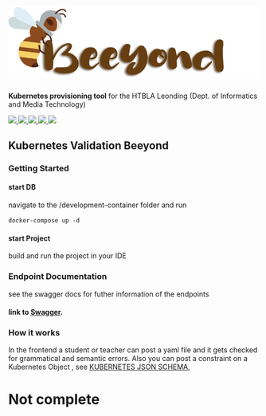 # ![Beeyond](../frontend-beeyond/src/assets/images/beeyond-logo-with-text.png)

**Kubernetes provisioning tool** for the HTBLA Leonding (Dept. of Informatics and Media Technology)

<a href="https://github.com/halilbahar/beeyond/graphs/contributors" alt="Contributors">
  <img src="https://img.shields.io/github/last-commit/halilbahar/beeyond/master"/>
</a>
<a href="https://github.com/halilbahar?tab=packages&repo_name=beeyond" alt="Version">
  <img src="https://img.shields.io/github/v/tag/halilbahar/beeyond"/>
</a>
<a href="https://github.com/halilbahar/beeyond/pulls" alt="PullRequests">
  <img src="https://img.shields.io/github/issues-pr/halilbahar/beeyond"/>
</a>
<a href="https://halilbahar.github.io/beeyond/" alt="Documentation">
  <img src="https://img.shields.io/static/v1?label=docs&message=here&color=orange"/>
</a>
<a href="https://halilbahar.github.io/beeyond/reports.html" alt="Reports">
  <img src="https://img.shields.io/static/v1?label=reports&message=here&color=orange"/>
</a>

## Kubernetes Validation Beeyond

### Getting Started

#### start DB

navigate to the /development-container folder and run 

```shell
docker-compose up -d
```

#### start Project
 build and run the project in your IDE

### Endpoint Documentation  
see the swagger docs for futher information of the endpoints
#### link to  [Swagger](http://localhost:8180/api/swagger-ui).

### How it works
In the frontend a student or teacher can post a yaml file and it gets checked for 
grammatical and semantic errors. Also you can post a constraint on a Kubernetes Object
, see [KUBERNETES JSON SCHEMA](https://kubernetesjsonschema.dev/v1.17.0-standalone-strict/_definitions.json),

# Not complete


